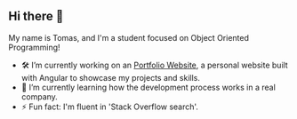 ## Hi there 👋

My name is Tomas, and I'm a student focused on Object Oriented Programming!

- 🛠️ I’m currently working on an [Portfolio Website](https://github.com/tomaspsotkka/PortfolioWebsite), a personal website built with Angular to showcase my projects and skills.
- 🌱 I’m currently learning how the development process works in a real company.
- ⚡ Fun fact: I'm fluent in 'Stack Overflow search'.

<!--
**tomaspsotkka/tomaspsotkka** is a ✨ _special_ ✨ repository because its `README.md` (this file) appears on your GitHub profile.

Here are some ideas to get you started:

- 🔭 I’m currently working on ...
- 🌱 I’m currently learning ...
- 👯 I’m looking to collaborate on ...
- 🤔 I’m looking for help with ...
- 💬 Ask me about ...
- 📫 How to reach me: ...
- 😄 Pronouns: ...
- ⚡ Fun fact: ...
-->
